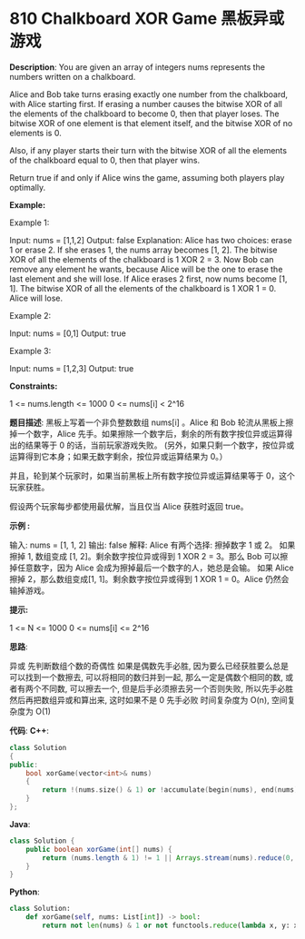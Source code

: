 # 810 Chalkboard XOR Game 黑板异或游戏

__Description__:
You are given an array of integers nums represents the numbers written on a chalkboard.

Alice and Bob take turns erasing exactly one number from the chalkboard, with Alice starting first. If erasing a number causes the bitwise XOR of all the elements of the chalkboard to become 0, then that player loses. The bitwise XOR of one element is that element itself, and the bitwise XOR of no elements is 0.

Also, if any player starts their turn with the bitwise XOR of all the elements of the chalkboard equal to 0, then that player wins.

Return true if and only if Alice wins the game, assuming both players play optimally.

__Example:__

Example 1:

Input: nums = [1,1,2]
Output: false
Explanation:
Alice has two choices: erase 1 or erase 2.
If she erases 1, the nums array becomes [1, 2]. The bitwise XOR of all the elements of the chalkboard is 1 XOR 2 = 3. Now Bob can remove any element he wants, because Alice will be the one to erase the last element and she will lose.
If Alice erases 2 first, now nums become [1, 1]. The bitwise XOR of all the elements of the chalkboard is 1 XOR 1 = 0. Alice will lose.

Example 2:

Input: nums = [0,1]
Output: true

Example 3:

Input: nums = [1,2,3]
Output: true

__Constraints:__

1 <= nums.length <= 1000
0 <= nums[i] < 2^16

__题目描述__:
黑板上写着一个非负整数数组 nums[i] 。Alice 和 Bob 轮流从黑板上擦掉一个数字，Alice 先手。如果擦除一个数字后，剩余的所有数字按位异或运算得出的结果等于 0 的话，当前玩家游戏失败。 (另外，如果只剩一个数字，按位异或运算得到它本身；如果无数字剩余，按位异或运算结果为 0。）

并且，轮到某个玩家时，如果当前黑板上所有数字按位异或运算结果等于 0，这个玩家获胜。

假设两个玩家每步都使用最优解，当且仅当 Alice 获胜时返回 true。

__示例 :__

输入: nums = [1, 1, 2]
输出: false
解释:
Alice 有两个选择: 擦掉数字 1 或 2。
如果擦掉 1, 数组变成 [1, 2]。剩余数字按位异或得到 1 XOR 2 = 3。那么 Bob 可以擦掉任意数字，因为 Alice 会成为擦掉最后一个数字的人，她总是会输。
如果 Alice 擦掉 2，那么数组变成[1, 1]。剩余数字按位异或得到 1 XOR 1 = 0。Alice 仍然会输掉游戏。

__提示:__

1 <= N <= 1000
0 <= nums[i] <= 2^16

__思路__:

异或
先判断数组个数的奇偶性
如果是偶数先手必胜, 因为要么已经获胜要么总是可以找到一个数擦去, 可以将相同的数归并到一起, 那么一定是偶数个相同的数, 或者有两个不同数, 可以擦去一个, 但是后手必须擦去另一个否则失败, 所以先手必胜
然后再把数组异或和算出来, 这时如果不是 0 先手必败
时间复杂度为 O(n), 空间复杂度为 O(1)

__代码__:
__C++__:

```C++
class Solution 
{
public:
    bool xorGame(vector<int>& nums) 
    {
        return !(nums.size() & 1) or !accumulate(begin(nums), end(nums), 0, bit_xor{});
    }
};
```

__Java__:

```Java
class Solution {
    public boolean xorGame(int[] nums) {
        return (nums.length & 1) != 1 || Arrays.stream(nums).reduce(0, (a, b) -> a ^ b) == 0;
    }
}
```

__Python__:

```Python
class Solution:
    def xorGame(self, nums: List[int]) -> bool:
        return not len(nums) & 1 or not functools.reduce(lambda x, y: x ^ y, nums)
```
